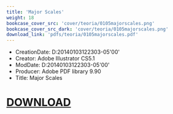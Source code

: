 ```yaml
---
title: 'Major Scales'
weight: 18
bookcase_cover_src: 'cover/teoria/0105majorscales.png'
bookcase_cover_src_dark: 'cover/teoria/0105majorscales.png'
download_link: 'pdfs/teoria/0105majorscales.pdf'
---
```


- CreationDate: D:20140103122303-05'00'
- Creator: Adobe Illustrator CS5.1
- ModDate: D:20140103122303-05'00'
- Producer: Adobe PDF library 9.90
- Title: Major Scales
# [DOWNLOAD](/pdfs/teoria/0105majorscales.pdf)
